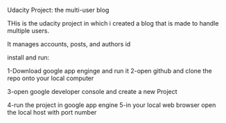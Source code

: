 Udacity Project: the multi-user blog

THis is the udacity project in which i created a blog that is made to handle multiple users.

It manages accounts, posts, and authors id

install and run:

1-Download google app enginge and run it
2-open github and clone the repo onto your local computer
  
3-open google developer console and create a new Project

4-run the project in google app engine
5-in your local web browser open the local host with port number
